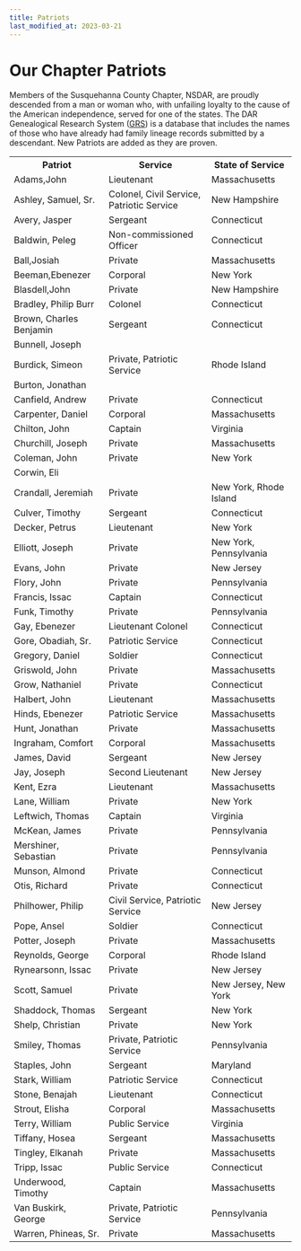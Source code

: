 ```yaml
---
title: Patriots
last_modified_at: 2023-03-21
---
```


# Our Chapter Patriots

Members of the Susquehanna County Chapter, NSDAR, are proudly descended from a man
or woman who, with unfailing loyalty to the cause of the American independence,
served for one of the states.  The DAR Genealogical Research System ([GRS](https://services.dar.org/members/dar_research/search/default.cfm?tab_id=0&national_number=daradmin)) is a database that includes the names of those who have already had family lineage records submitted by a descendant.
New Patriots are added as they are proven.

<table>
  
<tr>
  <th>Patriot</th>
  <th>Service</th>
  <th>State of Service</th>
<tr>
  <td>Adams,John</td>
  <td>Lieutenant</td>
  <td>Massachusetts</td>
<tr>
  <td>Ashley, Samuel, Sr.</td>
  <td>Colonel, Civil Service, Patriotic Service</td>
  <td>New Hampshire</td>
<tr>
  <td>Avery, Jasper</td>
  <td>Sergeant</td>
  <td>Connecticut</td>
<tr>
  <td>Baldwin, Peleg</td>
  <td>Non-commissioned Officer</td>
  <td>Connecticut</td>
<tr>
  <td>Ball,Josiah</td>
  <td>Private</td>
  <td>Massachusetts</td>
<tr>
  <td>Beeman,Ebenezer</td>
  <td>Corporal</td>
  <td>New York</td>
<tr>
  <td>Blasdell,John</td>
  <td>Private</td>
  <td>New Hampshire</td>
<tr>
  <td>Bradley, Philip Burr</td>
  <td>Colonel</td>
  <td>Connecticut</td>
<tr>
  <td>Brown, Charles Benjamin</td>
  <td>Sergeant</td>
  <td>Connecticut</td>
<tr>
  <td>Bunnell, Joseph</td>
  <td></td>
  <td></td>
<tr>
  <td>Burdick, Simeon</td>
  <td>Private, Patriotic Service</td>
  <td>Rhode Island</td>
<tr>
  <td>Burton, Jonathan</td>
  <td></td>
  <td></td>
<tr>
  <td>Canfield, Andrew</td>
  <td>Private</td>
  <td>Connecticut</td>
<tr>
  <td>Carpenter, Daniel</td>
  <td>Corporal</td>
  <td>Massachusetts</td>
<tr>
  <td>Chilton, John</td>
  <td>Captain</td>
  <td>Virginia</td>
<tr>
  <td>Churchill, Joseph</td>
  <td>Private</td>
  <td>Massachusetts</td>
<tr>
  <td>Coleman, John</td>
  <td>Private</td>
  <td>New York</td>
<tr>
  <td>Corwin, Eli</td>
  <td></td>
  <td></td>
<tr>
  <td>Crandall, Jeremiah</td>
  <td>Private</td>
  <td>New York, Rhode Island</td>
<tr>
  <td>Culver, Timothy</td>
  <td>Sergeant</td>
  <td>Connecticut</td>
<tr>
  <td>Decker, Petrus</td>
  <td>Lieutenant</td>
  <td>New York</td>
<tr>
  <td>Elliott, Joseph</td>
  <td>Private</td>
  <td>New York, Pennsylvania</td>
<tr>
  <td>Evans, John</td>
  <td>Private</td>
  <td>New Jersey</td>
<tr>
  <td>Flory, John</td>
  <td>Private</td>
  <td>Pennsylvania</td>
<tr>
  <td>Francis, Issac</td>
  <td>Captain</td>
  <td>Connecticut</td>
<tr>
  <td>Funk, Timothy</td>
  <td>Private</td>
  <td>Pennsylvania</td>
<tr>
  <td>Gay, Ebenezer</td>
  <td>Lieutenant Colonel</td>
  <td>Connecticut</td>
<tr>
  <td>Gore, Obadiah, Sr.</td>
  <td>Patriotic Service</td>
  <td>Connecticut</td>
<tr>
  <td>Gregory, Daniel</td>
  <td>Soldier</td>
  <td>Connecticut</td>
<tr>
  <td>Griswold, John</td>
  <td>Private</td>
  <td>Massachusetts</td>
<tr>
  <td>Grow, Nathaniel</td>
  <td>Private</td>
  <td>Connecticut</td>
<tr>
  <td>Halbert, John</td>
  <td>Lieutenant</td>
  <td>Massachusetts</td>
<tr>
  <td>Hinds, Ebenezer</td>
  <td>Patriotic Service</td>
  <td>Massachusetts</td>
<tr>
  <td>Hunt, Jonathan</td>
  <td>Private</td>
  <td>Massachusetts</td>
<tr>
  <td>Ingraham, Comfort</td>
  <td>Corporal</td>
  <td>Massachusetts</td>
<tr>
  <td>James, David</td>
  <td>Sergeant</td>
  <td>New Jersey</td>
<tr>
  <td>Jay, Joseph</td>
  <td>Second Lieutenant</td>
  <td>New Jersey</td>
<tr>
  <td>Kent, Ezra</td>
  <td>Lieutenant</td>
  <td>Massachusetts</td>
<tr>
  <td>Lane, William</td>
  <td>Private</td>
  <td>New York</td>
<tr>
  <td>Leftwich, Thomas</td>
  <td>Captain</td>
  <td>Virginia</td>
<tr>
  <td>McKean, James</td>
  <td>Private</td>
  <td>Pennsylvania</td>
<tr>  
  <td>Mershiner, Sebastian</td>
  <td>Private</td>
  <td>Pennsylvania</td>
<tr>  
  <td>Munson, Almond</td>
  <td>Private</td>
  <td>Connecticut</td>
<tr>  
  <td>Otis, Richard</td>
  <td>Private</td>
  <td>Connecticut</td>
<tr>
  <td>Philhower, Philip</td>
  <td>Civil Service, Patriotic Service</td>
  <td>New Jersey</td>
<tr>
  <td>Pope, Ansel</td>
  <td>Soldier</td>
  <td>Connecticut</td>
<tr>
  <td>Potter, Joseph</td>
  <td>Private</td>
  <td>Massachusetts</td>
<tr>
  <td>Reynolds, George</td>
  <td>Corporal</td>
  <td>Rhode Island</td>
<tr>
  <td>Rynearsonn, Issac</td>
  <td>Private</td>
  <td>New Jersey</td>
<tr>
  <td>Scott, Samuel</td>
  <td>Private</td>
  <td>New Jersey, New York</td>
<tr>
  <td>Shaddock, Thomas</td>
  <td>Sergeant</td>
  <td>New York</td>
<tr>
  <td>Shelp, Christian</td>
  <td>Private</td>
  <td>New York</td>
<tr>
  <td>Smiley, Thomas</td>
  <td>Private, Patriotic Service</td>
  <td>Pennsylvania</td>
<tr>
  <td>Staples, John</td>
  <td>Sergeant</td>
  <td>Maryland</td>
<tr>
  <td>Stark, William</td>
  <td>Patriotic Service</td>
  <td>Connecticut</td>
<tr>
  <td>Stone, Benajah</td>
  <td>Lieutenant</td>
  <td>Connecticut</td>
<tr>
  <td>Strout, Elisha</td>
  <td>Corporal</td>
  <td>Massachusetts</td>
<tr>
  <td>Terry, William</td>
  <td>Public Service</td>
  <td>Virginia</td>
<tr>
  <td>Tiffany, Hosea</td>
  <td>Sergeant</td>
  <td>Massachusetts</td>
<tr>
  <td>Tingley, Elkanah</td>
  <td>Private</td>
  <td>Massachusetts</td>
<tr>
  <td>Tripp, Issac</td>
  <td>Public Service</td>
  <td>Connecticut</td>
<tr>
  <td>Underwood, Timothy</td>
  <td>Captain</td>
  <td>Massachusetts</td>
<tr>
  <td>Van Buskirk, George</td>
  <td>Private, Patriotic Service</td>
  <td>Pennsylvania</td>
<tr>
  <td>Warren, Phineas, Sr.</td>
  <td>Private</td>
  <td>Massachusetts</td>
